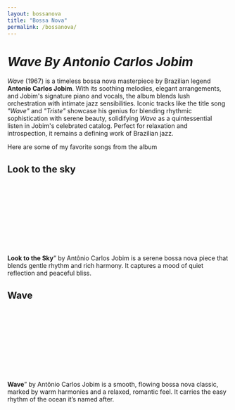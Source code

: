 ```yaml
---
layout: bossanova
title: "Bossa Nova"
permalink: /bossanova/
---
```

# ***Wave By Antonio Carlos Jobim***

*Wave* (1967) is a timeless bossa nova masterpiece by Brazilian legend **Antonio Carlos Jobim**. With its soothing melodies, elegant arrangements, and Jobim's signature piano and vocals, the album blends lush orchestration with intimate jazz sensibilities. Iconic tracks like the title song *"Wave"* and *"Triste"* showcase his genius for blending rhythmic sophistication with serene beauty, solidifying *Wave* as a quintessential listen in Jobim's celebrated catalog. Perfect for relaxation and introspection, it remains a defining work of Brazilian jazz.

Here are some of my favorite songs from the album

## Look to the sky

<script src="https://fast.wistia.com/player.js" async></script><script src="https://fast.wistia.com/embed/w4hen8abfv.js" async type="module"></script><style>wistia-player[media-id='w4hen8abfv']:not(:defined) { background: center / contain no-repeat url('https://fast.wistia.com/embed/medias/w4hen8abfv/swatch'); display: block; filter: blur(5px); }</style> <wistia-player media-id="w4hen8abfv" aspect="1.0" style="width: 150px;height: 150px;"></wistia-player>

**Look to the Sky**” by Antônio Carlos Jobim is a serene bossa nova piece that blends gentle rhythm and rich harmony. It captures a mood of quiet reflection and peaceful bliss.

## Wave

<script src="https://fast.wistia.com/player.js" async></script><script src="https://fast.wistia.com/embed/i8svtrpo5d.js" async type="module"></script><style>wistia-player[media-id='i8svtrpo5d']:not(:defined) { background: center / contain no-repeat url('https://fast.wistia.com/embed/medias/i8svtrpo5d/swatch'); display: block; filter: blur(5px); }</style> <wistia-player media-id="i8svtrpo5d" aspect="1.0" style="width: 150px;height: 150px;"></wistia-player>

**Wave**” by Antônio Carlos Jobim is a smooth, flowing bossa nova classic, marked by warm harmonies and a relaxed, romantic feel. It carries the easy rhythm of the ocean it’s named after.